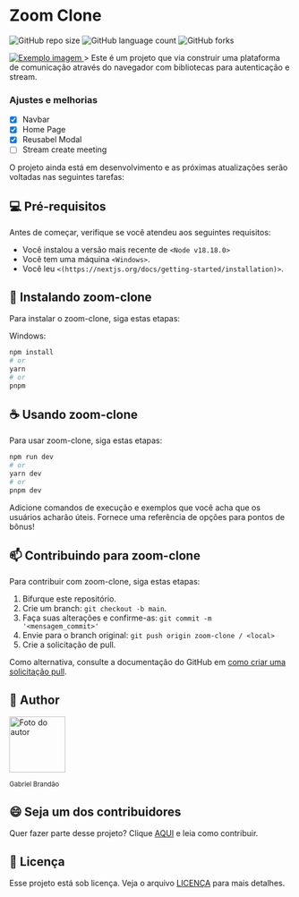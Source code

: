 # Zoom Clone

![GitHub repo size](https://img.shields.io/github/repo-size/gabrielbrandaosales/zoom-clone?style=for-the-badge)
![GitHub language count](https://img.shields.io/github/languages/count/gabrielbrandaosales/zoom-clone?style=for-the-badge)
![GitHub forks](https://img.shields.io/github/forks/gabrielbrandaosales/zoom-clone?style=for-the-badge)
<!--![Bitbucket open issues](https://img.shields.io/bitbucket/issues/gabrielbrandaosales/zoom-clone?style=for-the-badge)
![Bitbucket open pull requests](https://img.shields.io/bitbucket/pr-raw/gabrielbrandaosales/zoom-clone?style=for-the-badge)-->

<a href='http://yoom-clone-pearl.vercel.app' target="_blank">
<img src="https://i.imgur.com/ChHH6b7.png" alt="Exemplo imagem">
</a>  
> Este é um projeto que via construir uma plataforma de comunicação através do navegador com bibliotecas para autenticação e stream.

### Ajustes e melhorias

- [x] Navbar
- [x] Home Page
- [x] Reusabel Modal
- [ ] Stream create meeting

O projeto ainda está em desenvolvimento e as próximas atualizações serão voltadas nas seguintes tarefas:



## 💻 Pré-requisitos

Antes de começar, verifique se você atendeu aos seguintes requisitos:

- Você instalou a versão mais recente de `<Node v18.18.0>`
- Você tem uma máquina `<Windows>`.
- Você leu `<(https://nextjs.org/docs/getting-started/installation)>`.

## 🚀 Instalando zoom-clone

Para instalar o zoom-clone, siga estas etapas:

Windows:

```bash
npm install
# or
yarn
# or
pnpm
```

## ☕ Usando zoom-clone

Para usar zoom-clone, siga estas etapas:

```bash
npm run dev
# or
yarn dev
# or
pnpm dev
```

Adicione comandos de execução e exemplos que você acha que os usuários acharão úteis. Fornece uma referência de opções para pontos de bônus!

## 📫 Contribuindo para zoom-clone

Para contribuir com zoom-clone, siga estas etapas:

1. Bifurque este repositório.
2. Crie um branch: `git checkout -b main`.
3. Faça suas alterações e confirme-as: `git commit -m '<mensagem_commit>'`
4. Envie para o branch original: `git push origin zoom-clone / <local>`
5. Crie a solicitação de pull.

Como alternativa, consulte a documentação do GitHub em [como criar uma solicitação pull](https://help.github.com/en/github/collaborating-with-issues-and-pull-requests/creating-a-pull-request).

<!--## 🤝 Colaboradores

Agradecemos às seguintes pessoas que contribuíram para este projeto:

<table>
  <tr>
    <td align="center">
      <a href="#" title="defina o titulo do link">
        <img src="https://avatars3.githubusercontent.com/u/31936044" width="100px;" alt="Foto do Iuri Silva no GitHub"/><br>
        <sub>
          <b>Iuri Silva</b>
        </sub>
      </a>
    </td>
    <td align="center">
      <a href="#" title="defina o titulo do link">
        <img src="https://s2.glbimg.com/FUcw2usZfSTL6yCCGj3L3v3SpJ8=/smart/e.glbimg.com/og/ed/f/original/2019/04/25/zuckerberg_podcast.jpg" width="100px;" alt="Foto do Mark Zuckerberg"/><br>
        <sub>
          <b>Mark Zuckerberg</b>
        </sub>
      </a>
    </td>
    <td align="center">
      <a href="#" title="defina o titulo do link">
        <img src="https://miro.medium.com/max/360/0*1SkS3mSorArvY9kS.jpg" width="100px;" alt="Foto do Steve Jobs"/><br>
        <sub>
          <b>Steve Jobs</b>
        </sub>
      </a>
    </td>
  </tr>
</table> -->

## 🧑 Author

<img src='https://github.com/gabrielbrandaosales.png' alt='Foto do autor' width='100px'/>

<sub>Gabriel Brandão</sub> 

## 😄 Seja um dos contribuidores

Quer fazer parte desse projeto? Clique [AQUI](CONTRIBUTING.md) e leia como contribuir. 

## 📝 Licença

Esse projeto está sob licença. Veja o arquivo [LICENÇA](LICENSE.md) para mais detalhes.
